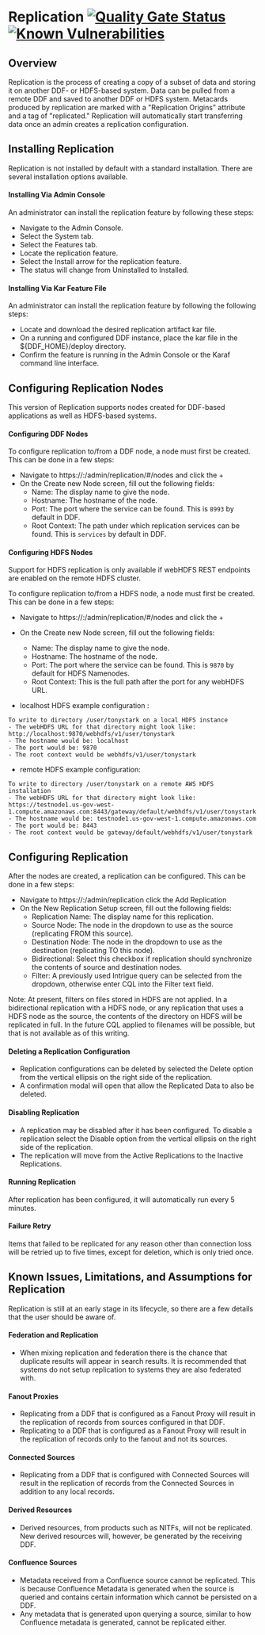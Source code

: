 # Replication [![Quality Gate Status](https://sonarcloud.io/api/project_badges/measure?project=replication&metric=alert_status)](https://sonarcloud.io/dashboard?id=replication) [![Known Vulnerabilities](https://snyk.io/test/github/connexta/replication/badge.svg)](https://snyk.io/test/github/connexta/replication)

## Overview
Replication is the process of creating a copy of a subset of data and storing it on another DDF- or HDFS-based system. Data can be pulled from a remote DDF and saved to another DDF or HDFS system. Metacards produced by replication are marked with a "Replication Origins" attribute and a tag of "replicated." Replication will automatically start transferring data once an admin creates a replication configuration.

## Installing Replication
Replication is not installed by default with a standard installation. There are several installation options available.

#### Installing Via Admin Console
An administrator can install the replication feature by following these steps:
* Navigate to the Admin Console.
* Select the System tab.
* Select the Features tab.
* Locate the replication feature.
* Select the Install arrow for the replication feature.
* The status will change from Uninstalled to Installed.

#### Installing Via Kar Feature File
An administrator can install the replication feature by following the following steps:
* Locate and download the desired replication artifact kar file.
* On a running and configured DDF instance, place the kar file in the ${DDF_HOME}/deploy directory.
* Confirm the feature is running in the Admin Console or the Karaf command line interface.

## Configuring Replication Nodes
This version of Replication supports nodes created for DDF-based applications as well as HDFS-based systems.

#### Configuring DDF Nodes
To configure replication to/from a DDF node, a node must first be created. This can be done in a few steps:
* Navigate to https://<host>:<port>/admin/replication/#/nodes and click the + 
* On the Create new Node screen, fill out the following fields:
  * Name: The display name to give the node. 
  * Hostname: The hostname of the node.
  * Port: The port where the service can be found. This is `8993` by default in DDF.
  * Root Context: The path under which replication services can be found. This is `services` by default in DDF.
  
#### Configuring HDFS Nodes
Support for HDFS replication is only available if webHDFS REST endpoints are enabled on the remote HDFS cluster.

To configure replication to/from a HDFS node, a node must first be created. This can be done in a few steps:
* Navigate to https://<host>:<port>/admin/replication/#/nodes and click the + 
* On the Create new Node screen, fill out the following fields:
  * Name: The display name to give the node. 
  * Hostname: The hostname of the node.
  * Port: The port where the service can be found. This is `9870` by default for HDFS Namenodes.
  * Root Context: This is the full path after the port for any webHDFS URL.

* localhost HDFS example configuration : 
```
To write to directory /user/tonystark on a local HDFS instance
- The webHDFS URL for that directory might look like: http://localhost:9870/webhdfs/v1/user/tonystark
- The hostname would be: localhost
- The port would be: 9870
- The root context would be webhdfs/v1/user/tonystark
```  
* remote HDFS example configuration:  
```
To write to directory /user/tonystark on a remote AWS HDFS installation
- The webHDFS URL for that directory might look like: https://testnode1.us-gov-west-1.compute.amazonaws.com:8443/gateway/default/webhdfs/v1/user/tonystark
- The hostname would be: testnode1.us-gov-west-1.compute.amazonaws.com
- The port would be: 8443
- The root context would be gateway/default/webhdfs/v1/user/tonystark
```  

## Configuring Replication
After the nodes are created, a replication can be configured. This can be done in a few steps:
* Navigate to https://<host>:<port>/admin/replication click the Add Replication 
* On the New Replication Setup screen, fill out the following fields:
  * Replication Name: The display name for this replication.
  * Source Node: The node in the dropdown to use as the source (replicating FROM this source).
  * Destination Node: The node in the dropdown to use as the destination (replicating TO this node).
  * Bidirectional: Select this checkbox if replication should synchronize the contents of source and destination nodes.
  * Filter: A previously used Intrigue query can be selected from the dropdown, otherwise enter CQL into the Filter text field.
  
Note: At present, filters on files stored in HDFS are not applied. In a bidirectional replication with a HDFS node, 
or any replication that uses a HDFS node as the source, the contents of the directory on HDFS will be replicated in full.
In the future CQL applied to filenames will be possible, but that is not available as of this writing.


#### Deleting a Replication Configuration
* Replication configurations can be deleted by selected the Delete option from the vertical ellipsis on the right side of the replication. 
* A confirmation modal will open that allow the Replicated Data to also be deleted.

#### Disabling Replication
* A replication may be disabled after it has been configured. To disable a replication select the Disable option from the vertical ellipsis on the right side of the replication. 
* The replication will move from the Active Replications to the Inactive Replications.

#### Running Replication
After replication has been configured, it will automatically run every 5 minutes. 
   
#### Failure Retry
Items that failed to be replicated for any reason other than connection loss will be retried up to five times, except for deletion, which is only tried once.  

## Known Issues, Limitations, and Assumptions for Replication
Replication is still at an early stage in its lifecycle, so there are a few details that the user should be aware of.

#### Federation and Replication
* When mixing replication and federation there is the chance that duplicate results will appear in search results. It is recommended that systems do not setup replication to systems they are also federated with.

#### Fanout Proxies
* Replicating from a DDF that is configured as a Fanout Proxy will result in the replication of records from sources configured in that DDF.
* Replicating to a DDF that is configured as a Fanout Proxy will result in the replication of records only to the fanout and not its sources.

#### Connected Sources
* Replicating from a DDF that is configured with Connected Sources will result in the replication of records from the Connected Sources in addition to any local records.

#### Derived Resources
* Derived resources, from products such as NITFs, will not be replicated. New derived resources will, however, be generated by the receiving DDF.

#### Confluence Sources
* Metadata received from a Confluence source cannot be replicated. This is because Confluence Metadata is generated when the source is queried and contains certain information which cannot be persisted on a DDF.
* Any metadata that is generated upon querying a source, similar to how Confluence metadata is generated, cannot be replicated either.


